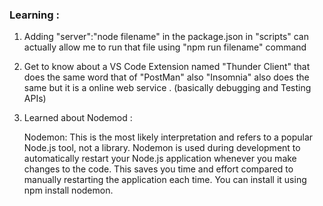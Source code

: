 ### Learning : 

1. Adding "server":"node filename" in the package.json in "scripts" can actually allow me to run that file using "npm run filename" command

2. Get to know about a VS Code Extension named "Thunder Client" that does the same word that of "PostMan" also "Insomnia" also does the same but it is a online web service . (basically debugging and Testing APIs)

3. Learned about Nodemod : 

    Nodemon: This is the most likely interpretation and refers to a popular Node.js tool, not a library. Nodemon is used during development to automatically restart your Node.js application whenever you make changes to the code. This saves you time and effort compared to manually restarting the application each time. You can install it using npm install nodemon.